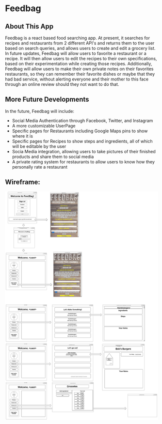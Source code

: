 # Feedbag

## About This App

Feedbag is a react based food searching app. At present, it searches for recipes and restaurants from 2 different API's and returns them to the user based on search queries, and allows users to create and edit a grocery list. In future updates, Feedbag will allow users to favorite a restaurant or a recipe. It will then allow users to edit the recipes to their own specifications, based on their experimentation while creating those recipes. Additionally, Feedbag will allow users to make their own private notes on their favorites restaurants, so they can remember their favorite dishes or maybe that they had bad service, without alerting everyone and their mother to this face through an online review should they not want to do that.


## More Future Developments
In the future, Feedbag will include:
 - Social Media Authentication through Facebook, Twitter, and Instagram
 - A more customizable UserPage
 - Specific pages for Restaurants including Google Maps pins to show where it is
 - Specific pages for Recipes to show steps and ingredients, all of which will be editable by the user
 - Socia Media integration, allowing users to take pictures of their finished products and share them to social media
 - A private rating system for restaurants to allow users to know how they personally rate a restaurant


## Wireframe:
![wireframe](https://raw.githubusercontent.com/ScruffyLookingNerfHerder/Feedbag/master/feedbag_mockup.jpg)
